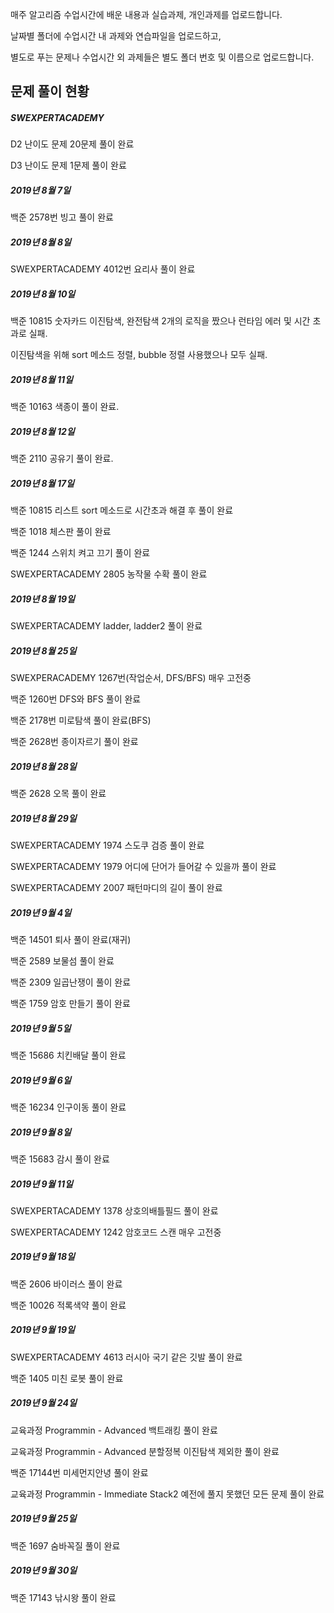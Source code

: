 매주 알고리즘 수업시간에 배운 내용과 실습과제, 개인과제를 업로드합니다.

날짜별 폴더에 수업시간 내 과제와 연습파일을 업로드하고,

별도로 푸는 문제나 수업시간 외 과제들은 별도 폴더 번호 및 이름으로 업로드합니다.



## 문제 풀이 현황

##### SWEXPERTACADEMY 

D2 난이도 문제 20문제 풀이 완료

D3 난이도 문제 1문제 풀이 완료 

##### 2019년 8월 7일

백준  2578번 빙고 풀이 완료

##### 2019년 8월 8일

SWEXPERTACADEMY 4012번 요리사 풀이 완료

##### 2019년 8월 10일

백준 10815 숫자카드 이진탐색, 완전탐색 2개의 로직을 짰으나 런타임 에러 및 시간 초과로 실패.

이진탐색을 위해 sort 메소드 정렬, bubble 정렬 사용했으나 모두 실패.

##### 2019년 8월 11일

백준 10163 색종이 풀이 완료.

##### 2019년 8월 12일

백준 2110 공유기 풀이 완료.

##### 2019년 8월 17일

백준 10815 리스트 sort 메소드로 시간초과 해결 후 풀이 완료

백준 1018 체스판 풀이 완료

백준 1244 스위치 켜고 끄기 풀이 완료

SWEXPERTACADEMY 2805 농작물 수확 풀이 완료

##### 2019년 8월 19일

SWEXPERTACADEMY ladder, ladder2 풀이 완료

##### 2019년 8월 25일

SWEXPERACADEMY 1267번(작업순서, DFS/BFS) 매우 고전중

백준 1260번 DFS와 BFS 풀이 완료

백준 2178번 미로탐색 풀이 완료(BFS)

백준 2628번 종이자르기 풀이 완료

##### 2019년 8월 28일

백준 2628 오목 풀이 완료

##### 2019년 8월 29일

SWEXPERTACADEMY 1974 스도쿠 검증 풀이 완료

SWEXPERTACADEMY 1979 어디에 단어가 들어갈 수 있을까 풀이 완료

SWEXPERTACADEMY 2007 패턴마디의 길이 풀이 완료

##### 2019년 9월 4일

백준 14501 퇴사 풀이 완료(재귀)

백준 2589 보물섬 풀이 완료

백준 2309 일곱난쟁이 풀이 완료

백준 1759 암호 만들기 풀이 완료

##### 2019년 9월 5일

백준 15686 치킨배달 풀이 완료

##### 2019년 9월 6일

백준 16234 인구이동 풀이 완료

##### 2019년 9월 8일

백준 15683 감시 풀이 완료

##### 2019년 9월 11일

SWEXPERTACADEMY 1378 상호의배틀필드 풀이 완료

SWEXPERTACADEMY 1242 암호코드 스캔 매우 고전중

##### 2019년 9월 18일

백준 2606 바이러스 풀이 완료

백준 10026 적록색약 풀이 완료

##### 2019년 9월 19일

SWEXPERTACADEMY 4613 러시아 국기 같은 깃발 풀이 완료

백준 1405 미친 로봇 풀이 완료

##### 2019년 9월 24일

교육과정 Programmin - Advanced 백트래킹 풀이 완료

교육과정 Programmin - Advanced 분할정복 이진탐색 제외한 풀이 완료

백준 17144번 미세먼지안녕 풀이 완료

교육과정 Programmin - Immediate Stack2 예전에 풀지 못했던 모든 문제 풀이 완료

##### 2019년 9월 25일

백준 1697 숨바꼭질 풀이 완료

##### 2019년 9월 30일

백준 17143 낚시왕 풀이 완료
